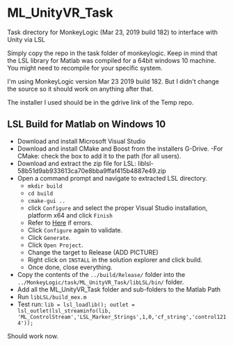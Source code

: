 # ML_UnityVR_Task
 Task directory for MonkeyLogic (Mar 23, 2019 build 182) to interface with Unity via LSL

Simply copy the repo in the task folder of monkeylogic. Keep in mind that the LSL library for Matlab was compiled for a 64bit windows 10 machine. You might need to recompile for your specific system. 

I'm using MonkeyLogic version Mar 23 2019 build 182. But I didn't change the source so it should work on anything after that. 

The installer I used should be in the gdrive link of the Temp repo. 


## LSL Build for Matlab on Windows 10
- Download and install Microsoft Visual Studio 
- Download and install CMake and Boost from the installers G-Drive. 
 -For CMake: check the box to add it to the path (for all users).
- Download and extract the zip file for LSL: liblsl-58b51d9ab933613ca70e8bba9ffaf415b4887e49.zip
- Open a command prompt and navigate to extracted LSL directory. 
  - `mkdir build`
  - `cd build`
  - `cmake-gui ..`
  - click `Configure` and select the proper Visual Studio installation, platform x64 and click `Finish`
  - Refer to [Here](https://github.com/sccn/labstreaminglayer/wiki/INSTALL) if errors. 
  - Click `Configure` again to validate. 
  - Click `Generate`.
  - Click `Open Project`. 
  - Change the target to Release (ADD PICTURE)
  - Right click on `INSTALL` in the solution explorer and click build. 
  - Once done, close everything. 
 - Copy the contents of the `../build/Release/` folder into the `../MonkeyLogic/task/ML_UnityVR_Task/libLSL/bin/` folder. 
 - Add all the ML_UnityVR_Task folder and sub-folders to the Matlab Path
 - Run `libLSL/build_mex.m`
 - Test run: `lib = lsl_loadlib(); outlet = lsl_outlet(lsl_streaminfo(lib, 'ML_ControlStream','LSL_Marker_Strings',1,0,'cf_string','control1214'));`
 
 Should work now. 
  
  
  

